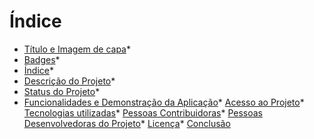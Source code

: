 # Índice
* [Título e Imagem de capa](#Título-e-Imagem-de-capa)*
* [Badges](#badges)* 
* [Índice](#índice)* 
* [Descrição do Projeto](#descrição-do-projeto)* 
* [Status do Projeto](#status-do-Projeto)* 
* [Funcionalidades e Demonstração da Aplicação](#funcionalidades-e-demonstração-da-aplicação)* [Acesso ao Projeto](#acesso-ao-projeto)* [Tecnologias utilizadas](#tecnologias-utilizadas)* [Pessoas Contribuidoras](#pessoas-contribuidoras)* [Pessoas Desenvolvedoras do Projeto](#pessoas-desenvolvedoras)* [Licença](#licença)* [Conclusão](#conclusão)
